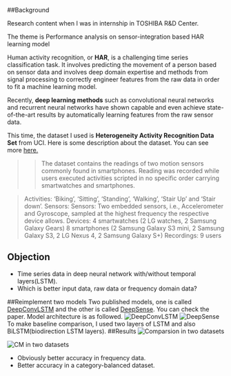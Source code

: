 ##Background

Research content when I was in internship in TOSHIBA R&D Center.

The theme is Performance analysis on sensor-integration based HAR learning model

Human activity recognition, or **HAR**, is a challenging time series classification task. It involves predicting the movement of a person based on sensor data and involves deep domain expertise and methods from signal processing to correctly engineer features from the raw data in order to fit a machine learning model.

Recently, **deep learning methods** such as convolutional neural networks and recurrent neural networks have shown capable and even achieve state-of-the-art results by automatically learning features from the raw sensor data.

This time, the dataset I used is **Heterogeneity Activity Recognition Data Set** from UCI. Here is some description about the dataset. You can see more [here.](https://archive.ics.uci.edu/ml/datasets/Heterogeneity+Activity+Recognition)

>>The dataset contains the readings of two motion sensors commonly found in smartphones. Reading was recorded while users executed activities scripted in no specific order carrying smartwatches and smartphones.

>Activities: ‘Biking’, ‘Sitting’, ‘Standing’, ‘Walking’, ‘Stair Up’ and ‘Stair down’.
>Sensors: Sensors: Two embedded sensors, i.e., Accelerometer and Gyroscope, sampled at the highest frequency the respective device allows.
>Devices: 4 smartwatches (2 LG watches, 2 Samsung Galaxy Gears)
>8 smartphones (2 Samsung Galaxy S3 mini, 2 Samsung Galaxy S3, 2 LG Nexus 4, 2 Samsung Galaxy S+)
>Recordings: 9 users
## Objection
- Time series data in deep neural network with/without temporal layers(LSTM).
- Which is better input data, raw data or frequency domain data? 

##Reimplement two models 
Two published models, one is called [DeepConvLSTM](https://www.mdpi.com/1424-8220/16/1/115/htm)
 and the other is called [DeepSense](https://arxiv.org/abs/1611.01942). You can check the paper.
Model architecture is as followed.
![DeepConvLSTM](https://upload-images.jianshu.io/upload_images/21422961-ae1607efe20b47be.png?imageMogr2/auto-orient/strip%7CimageView2/2/w/1240)
![DeepSense](https://upload-images.jianshu.io/upload_images/21422961-a397f6691cc810c6.png?imageMogr2/auto-orient/strip%7CimageView2/2/w/1240)
To make baseline comparison, I used two layers of LSTM and also BiLSTM(biodirection LSTM layers).
##Results 
![Comparsion in two datasets](https://upload-images.jianshu.io/upload_images/21422961-3c0f1a4ee24520e8.png?imageMogr2/auto-orient/strip%7CimageView2/2/w/1240)

![CM in two datasets](https://upload-images.jianshu.io/upload_images/21422961-05d0c3b26cfd07fa.png?imageMogr2/auto-orient/strip%7CimageView2/2/w/1240)
+ Obviously better accuracy in frequency data.
+ Better accuracy in a category-balanced dataset.






